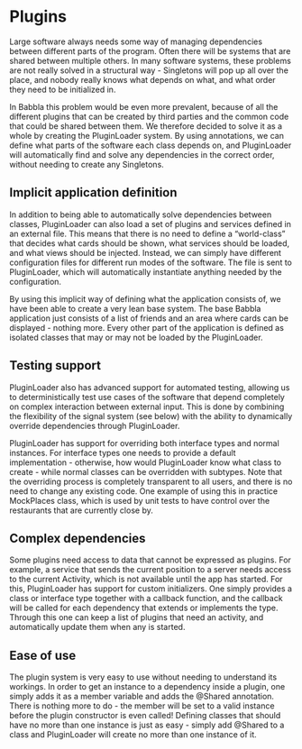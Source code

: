 Plugins
===

Large software always needs some way of managing dependencies between different parts of the program. Often there will be systems that are shared between multiple others. In many software systems, these problems are not really solved in a structural way - Singletons will pop up all over the place, and nobody really knows what depends on what, and what order they need to be initialized in.

In Babbla this problem would be even more prevalent, because of all the different plugins that can be created by third parties and the common code that could be shared between them. We therefore decided to solve it as a whole by creating the PluginLoader system. By using annotations, we can define what parts of the software each class depends on, and PluginLoader will automatically find and solve any dependencies in the correct order, without needing to create any Singletons.

Implicit application definition
---

In addition to being able to automatically solve dependencies between classes, PluginLoader can also load a set of plugins and services defined in an external file. This means that there is no need to define a “world-class” that decides what cards should be shown, what services should be loaded, and what views should be injected. Instead, we can simply have different configuration files for different run modes of the software. The file is sent to PluginLoader, which will automatically instantiate anything needed by the configuration.

By using this implicit way of defining what the application consists of, we have been able to create a very lean base system. The base Babbla application just consists of a list of friends and an area where cards can be displayed - nothing more. Every other part of the application is defined as isolated classes that may or may not be loaded by the PluginLoader.

Testing support
---

PluginLoader also has advanced support for automated testing, allowing us to deterministically test use cases of the software that depend completely on complex interaction between external input. This is done by combining the flexibility of the signal system (see below) with the ability to dynamically override dependencies through PluginLoader.

PluginLoader has support for overriding both interface types and normal instances. For interface types one needs to provide a default implementation - otherwise, how would PluginLoader know what class to create - while normal classes can be overridden with subtypes. Note that the overriding process is completely transparent to all users, and there is no need to change any existing code. One example of using this in practice MockPlaces class, which is used by unit tests to have control over the restaurants that are currently close by.

Complex dependencies
---

Some plugins need access to data that cannot be expressed as plugins. For example, a service that sends the current position to a server needs access to the current Activity, which is not available until the app has started. For this, PluginLoader has support for custom initializers. One simply provides a class or interface type together with a callback function, and the callback will be called for each dependency that extends or implements the type. Through this one can keep a list of plugins that need an activity, and automatically update them when any is started. 

Ease of use
---

The plugin system is very easy to use without needing to understand its workings. In order to get an instance to a dependency inside a plugin, one simply adds it as a member variable and adds the @Shared annotation. There is nothing more to do - the member will be set to a valid instance before the plugin constructor is even called! Defining classes that should have no more than one instance is just as easy - simply add @Shared to a class and PluginLoader will create no more than one instance of it.

